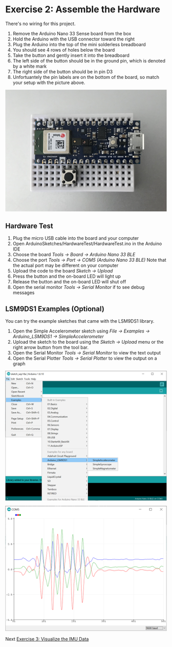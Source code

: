 # Exercise 2: Assemble the Hardware

There's no wiring for this project. 

1. Remove the Arduino Nano 33 Sense board from the box
1. Hold the Arduino with the USB connector toward the right
1. Plug the Arduino into the top of the mini solderless breadboard
1. You should see 4 rows of holes below the board
1. Take the button and gently insert it into the breadboard
1. The left side of the button should be in the ground pin, which is denoted by a white mark
1. The right side of the button should be in pin D3
1. Unfortuantely the pin labels are on the bottom of the board, so match your setup with the picture above.

![Picture of assembled hardware](../images/assembled-hardware.jpg)

## Hardware Test

1. Plug the micro USB cable into the board and your computer
1. Open ArduinoSketches/HardwareTest/HardwareTest.ino in the Arduino IDE
1. Choose the board _Tools -> Board -> Arduino Nano 33 BLE_
1. Choose the port _Tools -> Port -> COM5 (Arduino Nano 33 BLE)_ Note that the actual port may be different on your computer
1. Upload the code to the board _Sketch -> Upload_
1. Press the button and the on-board LED will light up
1. Release the button and the on-board LED will shut off
1. Open the serial monitor _Tools -> Serial Monitor_ if to see debug messages

## LSM9DS1 Examples (Optional)

You can try the example sketches that came with the LSM9DS1 library.

1. Open the Simple Accelerometer sketch using _File -> Examples -> Arduino_LSM9DS1 -> SimpleAccelerometer_
1. Upload the sketch to the board using the _Sketch -> Upload_ menu or the right arrow button from the tool bar.
1. Open the Serial Monitor _Tools -> Serial Monitor_ to view the text output
1. Open the Serial Plotter _Tools -> Serial Plotter_ to view the output on a graph

![Arduino LSM9DS1 Examples](../images/lsm9ds1-examples.png)

![Arduino Serial Plotter Output with Accelerometer Data](../images/accelerometer-example-serial-plotter.png)

Next [Exercise 3: Visualize the IMU Data](exercise3.md)
